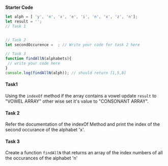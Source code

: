 **Starter Code**
```js
let alph = [ 'y', 'n', 'x', 'e', 'i', 'n', 'x', 'z', 'n'];
let result = '';
// Task 1


// Task 2
let secondOccurence =  ; // Write your code for task 2 here

// Task 3
function findAllN(alphabets){
 // write your code here
}
console.log(findAllN(alph)); // should return [1,5,8]
```
#### Task1
Using the `indexOf` method if the array contains a vowel update `result` to "VOWEL ARRAY" other wise set it's value to  "CONSONANT ARRAY".

#### Task 2
Refer the documentation of the indexOf Method and print the index of the second occurance of the alphabet 'x'.

#### Task 3
Create a function `findAllN` that returns an array of the index numbers of all the occurances of the alphabet 'n'
 

